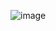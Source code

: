 

![image](https://user-images.githubusercontent.com/86143164/128276967-fc8d1b1f-2e98-49ac-a49e-b47771e4bb19.png)

